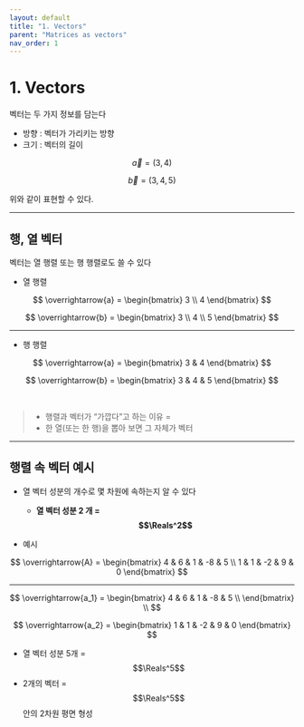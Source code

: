 ```yaml
---
layout: default
title: "1. Vectors"
parent: "Matrices as vectors"
nav_order: 1
---
```


# 1. Vectors
벡터는 두 가지 정보를 담는다

- 방향 : 벡터가 가리키는 방향
- 크기 : 벡터의 길이

$$
\overrightarrow{a} = (3, 4)
$$

$$
\overrightarrow{b} = (3, 4, 5)
$$

위와 같이 표현할 수 있다.

---

## 행, 열 벡터
벡터는 열 행렬 또는 행 행렬로도 쓸 수 있다

- 열 행렬

$$
\overrightarrow{a} = 
\begin{bmatrix}
   3 \\
   4 
\end{bmatrix}
$$

$$
\overrightarrow{b} = 
\begin{bmatrix}
   3 \\
   4 \\
   5
\end{bmatrix}
$$

---

- 행 행렬

$$
\overrightarrow{a} = 
\begin{bmatrix}
   3 & 4
\end{bmatrix}
$$

$$
\overrightarrow{b} = 
\begin{bmatrix}
   3 & 4 & 5
\end{bmatrix}
$$

<br>

> - 행렬과 벡터가 “가깝다”고 하는 이유 =
> - 한 열(또는 한 행)을 뽑아 보면 그 자체가 벡터

---

## 행렬 속 벡터 예시
- 열 벡터 성분의 개수로 몇 차원에 속하는지 알 수 있다
  - **열 벡터 성분 2 개 = $$\Reals^2$$**

- 예시

$$
\overrightarrow{A} = 
\begin{bmatrix}
   4 & 6 & 1 & -8 & 5 \\
   1 & 1 & -2 & 9 & 0 
\end{bmatrix}
$$

---

$$
\overrightarrow{a_1} = 
\begin{bmatrix}
   4 & 6 & 1 & -8 & 5 \\
\end{bmatrix} \\ 
$$

$$
\overrightarrow{a_2} = 
\begin{bmatrix}
   1 & 1 & -2 & 9 & 0 
\end{bmatrix}
$$

- 열 벡터 성분 5개 = $$\Reals^5$$
- 2개의 벡터 =  $$\Reals^5$$ 안의 2차원 평면 형성
